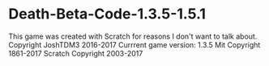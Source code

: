 # Death-Beta-Code-1.3.5-1.5.1
This game was created with Scratch for reasons I don't want to talk about.
Copyright JoshTDM3 2016-2017
Currrent game version: 1.3.5
Mit Copyright 1861-2017
Scratch Copyright 2003-2017
